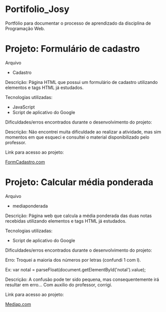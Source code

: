 # Portifolio_Josy
Portfólio para documentar o processo de  aprendizado da disciplina de Programação Web.
<h1> Projeto: Formulário de cadastro </h1>
Arquivo

<ul>
  <li>  Cadastro </li>
 </ul>
 
 Descrição: Página HTML que possui um formulário de cadastro utilizando elementos e tags HTML já estudados.
 
 Tecnologias utilizadas:
 <ul>
  <li> JavaScript </li>
  <li> Script de aplicativo do Google </li>
</ul>

Dificuldades/erros encontrados durante o desenvolvimento do projeto:

Descrição: Não encontrei muita dificuldade ao realizar a atividade, mas sim momentos em que esqueci e consultei o material disponibilizado pelo professor.

Link para acesso ao projeto:

<a href="https://script.google.com/macros/s/AKfycbze5HuHRmL3wBoA7tYpR3ETCN6VBcv60BeY6sk39JkfiQZJgymeG6M3MhvwSpP_RkFNzg/exec">FormCadastro.com</a>

<h1> Projeto: Calcular média ponderada </h1>
Arquivo

<ul>
  <li>  mediaponderada </li>
 </ul>
 
 Descrição: Página web que calcula a média ponderada das duas notas recebidas utilizando elementos e tags HTML já estudados.
 
 Tecnologias utilizadas:
 <ul>
  <li> Script de aplicativo do Google </li>
</ul>

Dificuldades/erros encontrados durante o desenvolvimento do projeto:

Erro: Troquei a maioria dos números por letras (confundi 1 com l).

Ex: var notal = parseFloat(document.getElementById('notal').value);

Descrição: A confusão pode ter sido pequena, mas consequentemente irá resultar em erro... Com auxilio do professor, corrigi.

Link para acesso ao projeto:

<a href="https://script.google.com/macros/s/AKfycbwL25-Tp7r1Wu7BM44XSnV4Ocnnl3Nk26DMLeAQVCiuXyU4wbD3-EfV9V7yg8yDupwV/exec">Mediap.com</a>
